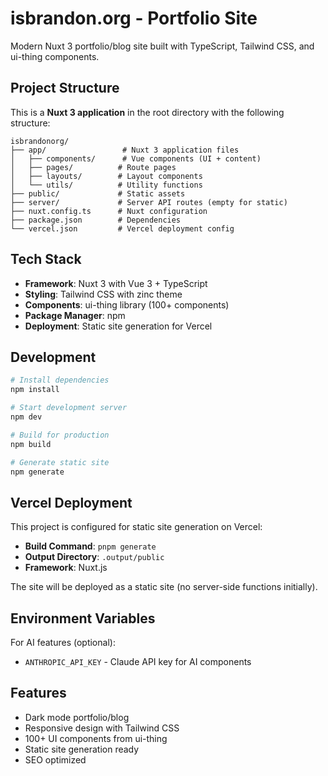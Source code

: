 # isbrandon.org - Portfolio Site

Modern Nuxt 3 portfolio/blog site built with TypeScript, Tailwind CSS, and ui-thing components.

## Project Structure

This is a **Nuxt 3 application** in the root directory with the following structure:

```
isbrandonorg/
├── app/                 # Nuxt 3 application files
│   ├── components/      # Vue components (UI + content)
│   ├── pages/          # Route pages
│   ├── layouts/        # Layout components
│   └── utils/          # Utility functions
├── public/             # Static assets
├── server/             # Server API routes (empty for static)
├── nuxt.config.ts      # Nuxt configuration
├── package.json        # Dependencies
└── vercel.json         # Vercel deployment config
```

## Tech Stack

- **Framework**: Nuxt 3 with Vue 3 + TypeScript
- **Styling**: Tailwind CSS with zinc theme
- **Components**: ui-thing library (100+ components)
- **Package Manager**: npm
- **Deployment**: Static site generation for Vercel

## Development

```bash
# Install dependencies
npm install

# Start development server
npm dev

# Build for production
npm build

# Generate static site
npm generate
```

## Vercel Deployment

This project is configured for static site generation on Vercel:

- **Build Command**: `pnpm generate`
- **Output Directory**: `.output/public`
- **Framework**: Nuxt.js

The site will be deployed as a static site (no server-side functions initially).

## Environment Variables

For AI features (optional):
- `ANTHROPIC_API_KEY` - Claude API key for AI components

## Features

- Dark mode portfolio/blog
- Responsive design with Tailwind CSS
- 100+ UI components from ui-thing
- Static site generation ready
- SEO optimized